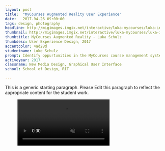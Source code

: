 ```yaml
---
layout: post
title:  "MyCourses Augmented Reality User Experience"
date:   2017-04-26 09:00:00
tags: design, photography
headline: http://migimages.imgix.net/interactive/luka-mycourses/luka-intro.png?fm=pjpg&h=400&fit=crop&pad=20&bg=fefbff&auto=format
thumbnail: http://migimages.imgix.net/interactive/luka-mycourses/luka-intro.png?fit=crop&fm=pjpg&q=85&chromasub=444&crop=fp&fp-x=1
thumbtitle: MyCourses Augmented Reality - Luka Schulz
thumbdesc: User Experience Design, 2017
accentcolor: 4ad28d
studentname: Luke Schulz
prompt: Identify oppurtunities in the MyCourses course management system for redesign 
activeyear: 2017
classname: New Media Design, Graphical User Interface
school: School of Design, RIT

---
```


<section>
<p>This is a generic starting paragraph. Please Edit this paragraph to reflect the appropriate content for the student work.</p>

<figure class="vertical large">
<video preload="none" 
playsinline autoplay muted controls loop src="http://students.miggi.me/media/mycourses-luka/luka.mp4">
	<source src="http://students.miggi.me/media/mycourses-luka/luka.mp4" type="video/mp4">
</video>
</figure>

</section>